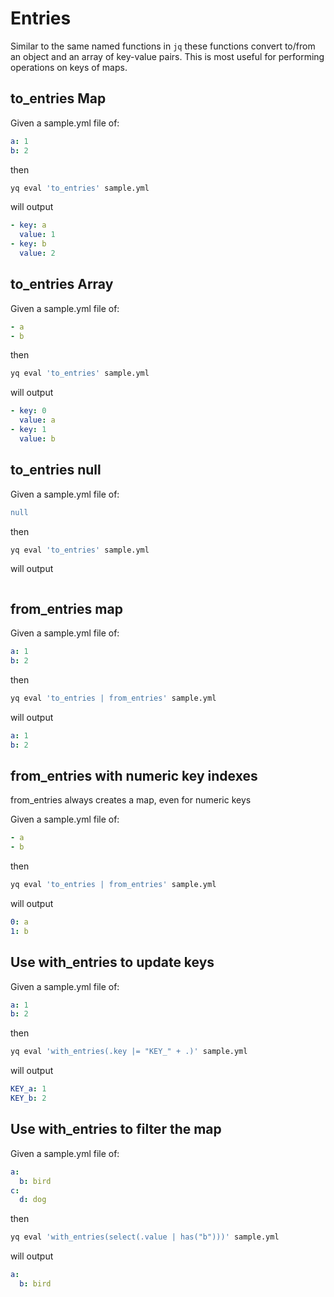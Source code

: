 # Entries

Similar to the same named functions in `jq` these functions convert to/from an object and an array of key-value pairs. This is most useful for performing operations on keys of maps.

## to_entries Map
Given a sample.yml file of:
```yaml
a: 1
b: 2
```
then
```bash
yq eval 'to_entries' sample.yml
```
will output
```yaml
- key: a
  value: 1
- key: b
  value: 2
```

## to_entries Array
Given a sample.yml file of:
```yaml
- a
- b
```
then
```bash
yq eval 'to_entries' sample.yml
```
will output
```yaml
- key: 0
  value: a
- key: 1
  value: b
```

## to_entries null
Given a sample.yml file of:
```yaml
null
```
then
```bash
yq eval 'to_entries' sample.yml
```
will output
```yaml
```

## from_entries map
Given a sample.yml file of:
```yaml
a: 1
b: 2
```
then
```bash
yq eval 'to_entries | from_entries' sample.yml
```
will output
```yaml
a: 1
b: 2
```

## from_entries with numeric key indexes
from_entries always creates a map, even for numeric keys

Given a sample.yml file of:
```yaml
- a
- b
```
then
```bash
yq eval 'to_entries | from_entries' sample.yml
```
will output
```yaml
0: a
1: b
```

## Use with_entries to update keys
Given a sample.yml file of:
```yaml
a: 1
b: 2
```
then
```bash
yq eval 'with_entries(.key |= "KEY_" + .)' sample.yml
```
will output
```yaml
KEY_a: 1
KEY_b: 2
```

## Use with_entries to filter the map
Given a sample.yml file of:
```yaml
a:
  b: bird
c:
  d: dog
```
then
```bash
yq eval 'with_entries(select(.value | has("b")))' sample.yml
```
will output
```yaml
a:
  b: bird
```

